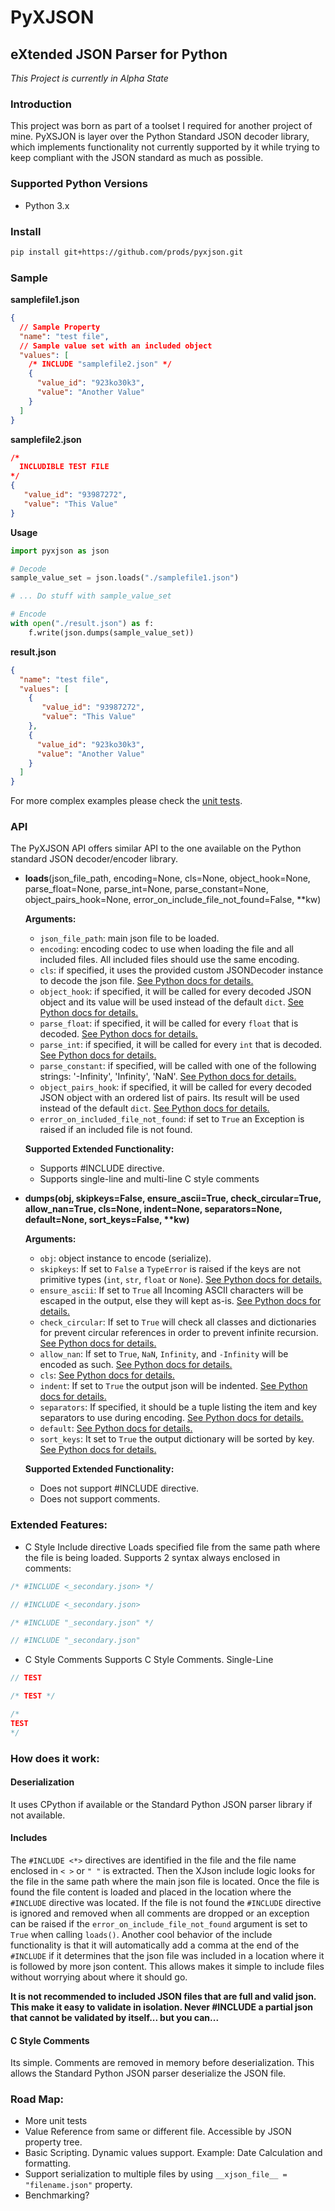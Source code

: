# PyXJSON 
## eXtended JSON Parser for Python

*This Project is currently in Alpha State*

### Introduction
This project was born as part of a toolset I required for another project of mine. PyXSJON is layer over the Python Standard JSON decoder library, which implements functionality not currently supported by it while trying to keep compliant with the JSON standard as much as possible.

### Supported Python Versions
- Python 3.x

### Install

```sh
pip install git+https://github.com/prods/pyxjson.git
```

### Sample

**samplefile1.json**
```json
{
  // Sample Property
  "name": "test file",
  // Sample value set with an included object
  "values": [
    /* INCLUDE "samplefile2.json" */
    {
      "value_id": "923ko30k3",
      "value": "Another Value"
    }
  ]
}
```

**samplefile2.json**
```json
/*
  INCLUDIBLE TEST FILE
*/
{
   "value_id": "93987272",
   "value": "This Value"
}
```

**Usage**
```python
import pyxjson as json

# Decode
sample_value_set = json.loads("./samplefile1.json")

# ... Do stuff with sample_value_set

# Encode
with open("./result.json") as f:
    f.write(json.dumps(sample_value_set))

```

**result.json**
```json
{
  "name": "test file",
  "values": [
    {
       "value_id": "93987272",
       "value": "This Value"
    },
    {
      "value_id": "923ko30k3",
      "value": "Another Value"
    }
  ]
}
```

For more complex examples please check the [unit tests](https://github.com/prods/xjson/tree/master/tests).


### API
The PyXJSON API offers similar API to the one available on the Python standard JSON decoder/encoder library. 

* **loads**(json_file_path, encoding=None, cls=None, object_hook=None, parse_float=None,
          parse_int=None, parse_constant=None, object_pairs_hook=None, error_on_include_file_not_found=False, \*\*kw)
          
  **Arguments:**
  - `json_file_path`: main json file to be loaded.
  - `encoding`: encoding codec to use when loading the file and all included files. All included files should use the same encoding.
  - `cls`: if specified, it uses the provided custom JSONDecoder instance to decode the json file. [See Python docs for details.](https://docs.python.org/3/library/json.html#json.JSONDecoder)
  - `object_hook`: if specified, it will be called for every decoded JSON object and its value will be used instead of the default `dict`. [See Python docs for details.](https://docs.python.org/3/library/json.html#json.JSONDecoder)
  - `parse_float`: if specified, it will be called for every `float` that is decoded. [See Python docs for details.](https://docs.python.org/3/library/json.html#json.JSONDecoder)
  - `parse_int`: if specified, it will be called for every `int` that is decoded. [See Python docs for details.](https://docs.python.org/3/library/json.html#json.JSONDecoder)
  - `parse_constant`: if specified, will be called with one of the following strings: '-Infinity', 'Infinity', 'NaN'. [See Python docs for details.](https://docs.python.org/3/library/json.html#json.JSONDecoder)
  - `object_pairs_hook`: if specified, it will be called for every decoded JSON object with an ordered list of pairs. Its result will be used instead of the default `dict`. [See Python docs for details.](https://docs.python.org/3/library/json.html#json.JSONDecoder)
  - `error_on_included_file_not_found`: if set to `True` an Exception is raised if an included file is not found.
  
  **Supported Extended Functionality:**
   - Supports #INCLUDE directive. 
   - Supports single-line and multi-line C style comments
   
* **dumps(obj, skipkeys=False, ensure_ascii=True, check_circular=True,
          allow_nan=True, cls=None, indent=None, separators=None,
          default=None, sort_keys=False, \*\*kw)**
          
  **Arguments:**
  - `obj`: object instance to encode (serialize).
  - `skipkeys`: If set to `False` a `TypeError` is raised if the keys are not primitive types (`int`, `str`, `float` or `None`). [See Python docs for details.](https://docs.python.org/3/library/json.html#json.JSONEncoder)
  - `ensure_ascii`: If set to `True` all Incoming ASCII characters will be escaped in the output, else they will kept as-is. [See Python docs for details.](https://docs.python.org/3/library/json.html#json.JSONEncoder)
  - `check_circular`: If set to `True` will check all classes and dictionaries for prevent circular references in order to prevent infinite recursion. [See Python docs for details.](https://docs.python.org/3/library/json.html#json.JSONEncoder)
  - `allow_nan`: If set to `True`, `NaN`, `Infinity`, and `-Infinity` will be encoded as such. [See Python docs for details.](https://docs.python.org/3/library/json.html#json.JSONEncoder)
  - `cls`: [See Python docs for details.](https://docs.python.org/3/library/json.html#json.JSONEncoder)
  - `indent`: If set to `True` the output json will be indented. [See Python docs for details.](https://docs.python.org/3/library/json.html#json.JSONEncoder)
  - `separators`: If specified, it should be a tuple listing the item and key separators to use during encoding. [See Python docs for details.](https://docs.python.org/3/library/json.html#json.JSONEncoder)
  - `default`: [See Python docs for details.](https://docs.python.org/3/library/json.html#json.JSONEncoder.default)
  - `sort_keys`: It set to `True` the output dictionary will be sorted by key. [See Python docs for details.](https://docs.python.org/3/library/json.html#json.JSONEncoder)
          
  **Supported Extended Functionality:**
  - Does not support #INCLUDE directive.
  - Does not support comments.

### Extended Features:
 * C Style Include directive
 Loads specified file from the same path where the file is being loaded.
 Supports 2 syntax always enclosed in comments:
 ```c
/* #INCLUDE <_secondary.json> */

// #INCLUDE <_secondary.json>

/* #INCLUDE "_secondary.json" */

// #INCLUDE "_secondary.json"
```

* C Style Comments
Supports C Style Comments.
Single-Line
```c
// TEST

/* TEST */
```

```c
/* 
TEST
*/
```

### How does it work:

#### Deserialization
It uses CPython if available or the Standard Python JSON parser library if not available.

#### Includes
The `#INCLUDE <*>` directives are identified in the file and the file name enclosed in `< >` or `" "` is extracted. Then the XJson include logic looks for the file in the same path where the main json file is located. Once the file is found the file content is loaded and placed in the location where the `#INCLUDE` directive was located. If the file is not found the `#INCLUDE` directive is ignored and removed when all comments are dropped or an exception can be raised if the `error_on_include_file_not_found` argument is set to `True` when calling `loads()`. Another cool behavior of the include functionality is that it will automatically add a comma at the end of the `#INCLUDE` if it determines that the json file was included in a location where it is followed by more json content. This allows makes it simple to include files without worrying about where it should go.

**It is not recommended to included JSON files that are full and valid json. This make it easy to validate in isolation. Never #INCLUDE a partial json that cannot be validated by itself... but you can...** 

#### C Style Comments
Its simple. Comments are removed in memory before deserialization. This allows the Standard Python JSON parser deserialize the JSON file.

### Road Map:
* More unit tests
* Value Reference from same or different file. Accessible by JSON property tree.
* Basic Scripting. Dynamic values support. Example: Date Calculation and formatting.
* Support serialization to multiple files by using `__xjson_file__ = "filename.json"` property.
* Benchmarking?

